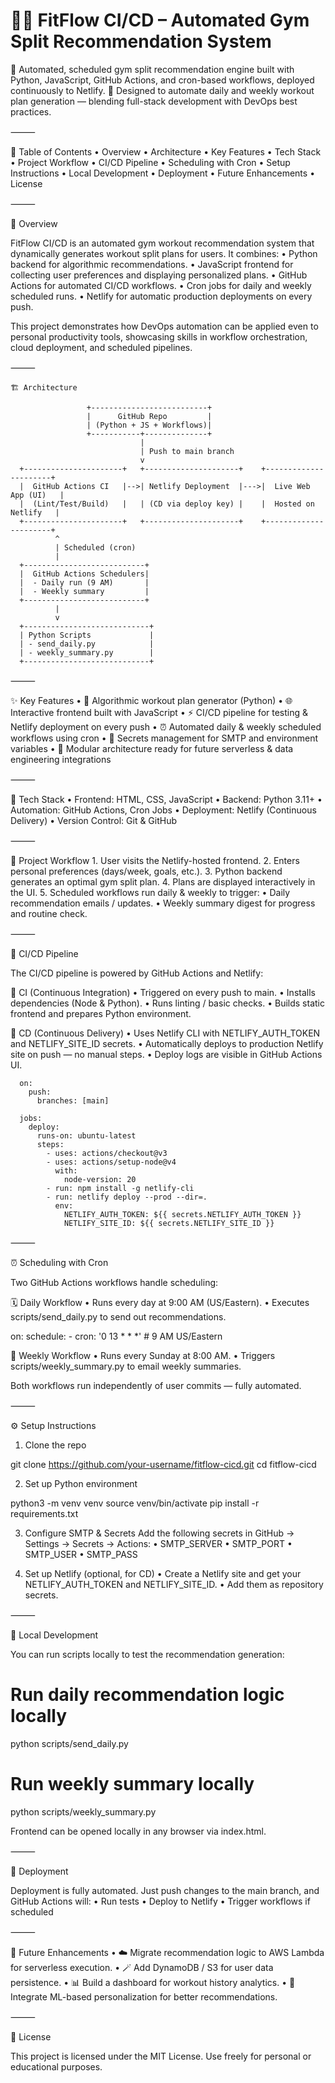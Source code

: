 # 🏋️‍♂️ FitFlow CI/CD – Automated Gym Split Recommendation System

📅 Automated, scheduled gym split recommendation engine built with Python, JavaScript, GitHub Actions, and cron-based workflows, deployed continuously to Netlify.
🧠 Designed to automate daily and weekly workout plan generation — blending full-stack development with DevOps best practices.

⸻

📌 Table of Contents
	•	Overview
	•	Architecture
	•	Key Features
	•	Tech Stack
	•	Project Workflow
	•	CI/CD Pipeline
	•	Scheduling with Cron
	•	Setup Instructions
	•	Local Development
	•	Deployment
	•	Future Enhancements
	•	License

⸻

📝 Overview

FitFlow CI/CD is an automated gym workout recommendation system that dynamically generates workout split plans for users. It combines:
	•	Python backend for algorithmic recommendations.
	•	JavaScript frontend for collecting user preferences and displaying personalized plans.
	•	GitHub Actions for automated CI/CD workflows.
	•	Cron jobs for daily and weekly scheduled runs.
	•	Netlify for automatic production deployments on every push.

This project demonstrates how DevOps automation can be applied even to personal productivity tools, showcasing skills in workflow orchestration, cloud deployment, and scheduled pipelines.

⸻

    🏗 Architecture
      
                     +--------------------------+
                     |      GitHub Repo         |
                     | (Python + JS + Workflows)|
                     +-----------+--------------+
                                 |
                                 | Push to main branch
                                 v
      +----------------------+   +---------------------+    +----------------------+
      |  GitHub Actions CI   |-->| Netlify Deployment  |--->|  Live Web App (UI)   |
      |  (Lint/Test/Build)   |   | (CD via deploy key) |    |  Hosted on Netlify   |
      +----------------------+   +---------------------+    +----------------------+
              ^
              | Scheduled (cron)
              |
      +---------------------------+
      |  GitHub Actions Schedulers|
      |  - Daily run (9 AM)       |
      |  - Weekly summary         |
      +---------------------------+
              |
              v
      +----------------------------+
      | Python Scripts             |
      | - send_daily.py            |
      | - weekly_summary.py        |
      +----------------------------+


⸻

✨ Key Features
	•	🧠 Algorithmic workout plan generator (Python)
	•	🌐 Interactive frontend built with JavaScript
	•	⚡ CI/CD pipeline for testing & Netlify deployment on every push
	•	⏰ Automated daily & weekly scheduled workflows using cron
	•	🔐 Secrets management for SMTP and environment variables
	•	🧰 Modular architecture ready for future serverless & data engineering integrations

⸻

🧰 Tech Stack
	•	Frontend: HTML, CSS, JavaScript
	•	Backend: Python 3.11+
	•	Automation: GitHub Actions, Cron Jobs
	•	Deployment: Netlify (Continuous Delivery)
	•	Version Control: Git & GitHub

⸻

🔄 Project Workflow
	1.	User visits the Netlify-hosted frontend.
	2.	Enters personal preferences (days/week, goals, etc.).
	3.	Python backend generates an optimal gym split plan.
	4.	Plans are displayed interactively in the UI.
	5.	Scheduled workflows run daily & weekly to trigger:
	•	Daily recommendation emails / updates.
	•	Weekly summary digest for progress and routine check.

⸻

🧪 CI/CD Pipeline

The CI/CD pipeline is powered by GitHub Actions and Netlify:

🧰 CI (Continuous Integration)
	•	Triggered on every push to main.
	•	Installs dependencies (Node & Python).
	•	Runs linting / basic checks.
	•	Builds static frontend and prepares Python environment.

🚀 CD (Continuous Delivery)
	•	Uses Netlify CLI with NETLIFY_AUTH_TOKEN and NETLIFY_SITE_ID secrets.
	•	Automatically deploys to production Netlify site on push — no manual steps.
	•	Deploy logs are visible in GitHub Actions UI.

      on:
        push:
          branches: [main]
      
      jobs:
        deploy:
          runs-on: ubuntu-latest
          steps:
            - uses: actions/checkout@v3
            - uses: actions/setup-node@v4
              with:
                node-version: 20
            - run: npm install -g netlify-cli
            - run: netlify deploy --prod --dir=.
              env:
                NETLIFY_AUTH_TOKEN: ${{ secrets.NETLIFY_AUTH_TOKEN }}
                NETLIFY_SITE_ID: ${{ secrets.NETLIFY_SITE_ID }}


⸻

⏰ Scheduling with Cron

Two GitHub Actions workflows handle scheduling:

🗓 Daily Workflow
	•	Runs every day at 9:00 AM (US/Eastern).
	•	Executes scripts/send_daily.py to send out recommendations.

on:
  schedule:
    - cron: '0 13 * * *'  # 9 AM US/Eastern

📅 Weekly Workflow
	•	Runs every Sunday at 8:00 AM.
	•	Triggers scripts/weekly_summary.py to email weekly summaries.

Both workflows run independently of user commits — fully automated.

⸻

⚙️ Setup Instructions
1.	Clone the repo

git clone https://github.com/your-username/fitflow-cicd.git
cd fitflow-cicd


2.	Set up Python environment

python3 -m venv venv
source venv/bin/activate
pip install -r requirements.txt


3.	Configure SMTP & Secrets
Add the following secrets in GitHub → Settings → Secrets → Actions:
	•	SMTP_SERVER
	•	SMTP_PORT
	•	SMTP_USER
	•	SMTP_PASS


4.	Set up Netlify (optional, for CD)
	•	Create a Netlify site and get your NETLIFY_AUTH_TOKEN and NETLIFY_SITE_ID.
	•	Add them as repository secrets.

⸻

🧪 Local Development

You can run scripts locally to test the recommendation generation:

# Run daily recommendation logic locally
python scripts/send_daily.py

# Run weekly summary locally
python scripts/weekly_summary.py

Frontend can be opened locally in any browser via index.html.

⸻

🚀 Deployment

Deployment is fully automated.
Just push changes to the main branch, and GitHub Actions will:
	•	Run tests
	•	Deploy to Netlify
	•	Trigger workflows if scheduled

⸻

🧭 Future Enhancements
	•	☁️ Migrate recommendation logic to AWS Lambda for serverless execution.
	•	🪄 Add DynamoDB / S3 for user data persistence.
	•	📊 Build a dashboard for workout history analytics.
	•	🧠 Integrate ML-based personalization for better recommendations.

⸻

📝 License

This project is licensed under the MIT License.
Use freely for personal or educational purposes.

